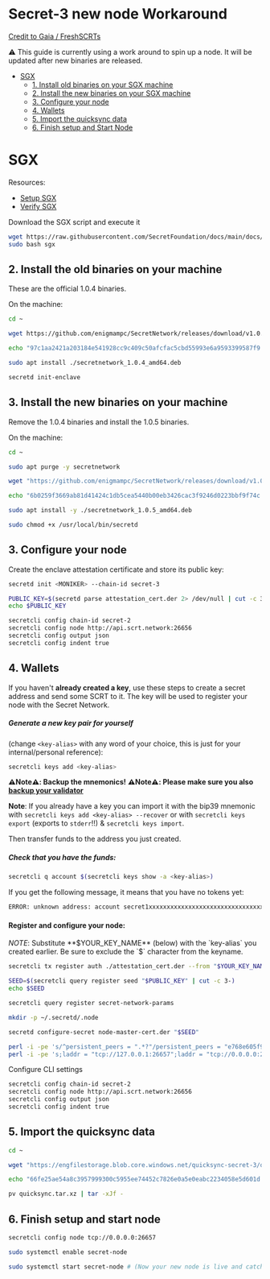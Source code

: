 # Secret-3 new node Workaround

[Credit to Gaia / FreshSCRTs](https://secretnodes.com/secret/chains/secret-3/validators/6AFCF9EB1AC264954C784274A6ABF012D50EB0B6)

:warning: This guide is currently using a work around to spin up a node. It will be updated after new binaries are released.

- [SGX](#SGX)
  - [1. Install old binaries on your SGX machine](#2-install-the-old-binaries-on-your-sgx-machine)
  - [2. Install the new binaries on your SGX machine](#2-install-the-Secret-Network-binaries-on-your-machine)
  - [3. Configure your node](#3-configure-your-node)
  - [4. Wallets](#4-wallets)
  - [5. Import the quicksync data](#5-import-the-quicksync-data)
  - [6. Finish setup and Start Node](#7-finish-setup-and-start-node)

# SGX

Resources:

- [Setup SGX](node-guides/setup-sgx.md)
- [Verify SGX](node-guides/verify-sgx.md)

Download the SGX script and execute it

```bash
wget https://raw.githubusercontent.com/SecretFoundation/docs/main/docs/node-guides/sgx
sudo bash sgx
```

## 2. Install the old binaries on your machine

These are the official 1.0.4 binaries.

On the machine:

```bash
cd ~

wget https://github.com/enigmampc/SecretNetwork/releases/download/v1.0.4/secretnetwork_1.0.4_amd64.deb

echo "97c1aa2421a203184e541928cc9c409c50afcfac5cbd55993e6a9593399587f9 secretnetwork_1.0.4_amd64.deb" | sha256sum --check

sudo apt install ./secretnetwork_1.0.4_amd64.deb

secretd init-enclave
```

## 3. Install the new binaries on your machine

Remove the 1.0.4 binaries and install the 1.0.5 binaries.

On the machine:

```bash
cd ~

sudo apt purge -y secretnetwork

wget "https://github.com/enigmampc/SecretNetwork/releases/download/v1.0.5/secretnetwork_1.0.5_amd64.deb"

echo "6b0259f3669ab81d41424c1db5cea5440b00eb3426cac3f9246d0223bbf9f74c secretnetwork_1.0.5_amd64.deb" | sha256sum --check

sudo apt install -y ./secretnetwork_1.0.5_amd64.deb

sudo chmod +x /usr/local/bin/secretd
```

## 3. Configure your node

Create the enclave attestation certificate and store its public key:

```bash
secretd init <MONIKER> --chain-id secret-3

PUBLIC_KEY=$(secretd parse attestation_cert.der 2> /dev/null | cut -c 3-)
echo $PUBLIC_KEY
```

```bash
secretcli config chain-id secret-2
secretcli config node http://api.scrt.network:26656
secretcli config output json
secretcli config indent true
```

## 4. Wallets

If you haven't **already created a key**, use these steps to create a secret address and send some SCRT to it. The key will be used to register your node with the Secret Network.

##### Generate a new key pair for yourself

(change `<key-alias>` with any word of your choice, this is just for your internal/personal reference):

```bash
secretcli keys add <key-alias>
```

**:warning:Note:warning:: Backup the mnemonics!**
**:warning:Note:warning:: Please make sure you also [backup your validator](backup-a-validator.md)**

**Note**: If you already have a key you can import it with the bip39 mnemonic with `secretcli keys add <key-alias> --recover` or with `secretcli keys export` (exports to `stderr`!!) & `secretcli keys import`.

Then transfer funds to the address you just created.

##### Check that you have the funds:

```bash
secretcli q account $(secretcli keys show -a <key-alias>)
```

If you get the following message, it means that you have no tokens yet:

```bash
ERROR: unknown address: account secret1xxxxxxxxxxxxxxxxxxxxxxxxxxxxxxxxxxxxxx does not exist
```

#### Register and configure your node:

_NOTE_: Substitute **$YOUR_KEY_NAME** (below) with the `key-alias` you created earlier. Be sure to exclude the `$` character from the keyname.

```bash
secretcli tx register auth ./attestation_cert.der --from "$YOUR_KEY_NAME" --gas 250000 --gas-prices 0.25uscrt

SEED=$(secretcli query register seed "$PUBLIC_KEY" | cut -c 3-)
echo $SEED

secretcli query register secret-network-params

mkdir -p ~/.secretd/.node

secretd configure-secret node-master-cert.der "$SEED"

perl -i -pe 's/^persistent_peers = ".*?"/persistent_peers = "e768e605f9a3a8eb7c36c36a6dbf9bd707ac0bd0\@bootstrap.secretnodes.org:26667"/' ~/.secretd/config/config.toml
perl -i -pe 's;laddr = "tcp://127.0.0.1:26657";laddr = "tcp://0.0.0.0:26657";' ~/.secretd/config/config.toml
```

Configure CLI settings

```bash
secretcli config chain-id secret-2
secretcli config node http://api.scrt.network:26656
secretcli config output json
secretcli config indent true
```

## 5. Import the quicksync data

```bash
cd ~

wget "https://engfilestorage.blob.core.windows.net/quicksync-secret-3/quicksync.tar.xz"

echo "66fe25ae54a8c3957999300c5955ee74452c7826e0a5e0eabc2234058e5d601d quicksync.tar.xz" | sha256sum --check

pv quicksync.tar.xz | tar -xJf -
```

## 6. Finish setup and start node

```bash
secretcli config node tcp://0.0.0.0:26657

sudo systemctl enable secret-node

sudo systemctl start secret-node # (Now your new node is live and catching up)
```
